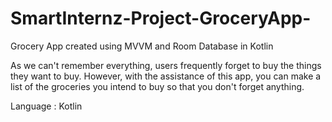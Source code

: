 # SmartInternz-Project-GroceryApp-
Grocery App created using MVVM and Room Database in Kotlin

As we can't remember everything, users frequently forget to buy the things they want to buy. However, with the assistance of this app, you can make a list of the groceries you intend to buy so that you don't forget anything.

Language : Kotlin
